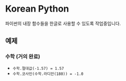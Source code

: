 # Korean Python
파이썬의 내장 함수들을 한글로 사용할 수 있도록 작업중입니다.

## 예제

### 수학 (거의 완료)
* `수학.절대값(-1.57) = 1.57`
* `수학.코사인(수학.라디안(180)) = -1.0`

